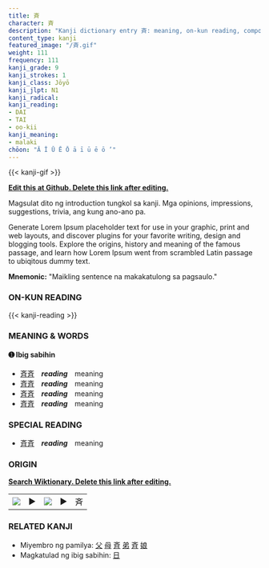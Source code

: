 ```yaml
---
title: 斉
character: 斉
description: "Kanji dictionary entry 斉: meaning, on-kun reading, compounds, origin, related kanji"
content_type: kanji
featured_image: "/斉.gif"
weight: 111
frequency: 111
kanji_grade: 9
kanji_strokes: 1
kanji_class: Jōyō
kanji_jlpt: N1
kanji_radical: 
kanji_reading: 
- DAI
- TAI
- oo-kii
kanji_meaning:
- malaki
chōon: "Ā Ī Ū Ē Ō ā ī ū ē ō ’"
---
```

[//]: # (Don't edit the line below. Kanji animated GIF code is automatically generated.)
{{< kanji-gif >}}

[//]: # (Edit below this line.)

**[Edit this at Github. Delete this link after editing.](https://github.com/tim0g/tim/tree/main/content/kanji/斉/index.md)**

Magsulat dito ng introduction tungkol sa kanji. Mga opinions, impressions, suggestions, trivia, ang kung ano-ano pa.

Generate Lorem Ipsum placeholder text for use in your graphic, print and web layouts, and discover plugins for your favorite writing, design and blogging tools. Explore the origins, history and meaning of the famous passage, and learn how Lorem Ipsum went from scrambled Latin passage to ubiqitous dummy text.
 
**Mnemonic:** "Maikling sentence na makakatulong sa pagsaulo."

### ON-KUN READING

[//]: # (Don't edit the line below. ON-KUN READING code is automatically generated.)
{{< kanji-reading >}}

### MEANING & WORDS

#### ➊ **Ibig sabihin**
  - [斉](../斉)[斉](../斉)　***reading***　meaning
  - [斉](../斉)[斉](../斉)　***reading***　meaning
  - [斉](../斉)[斉](../斉)　***reading***　meaning
  - [斉](../斉)[斉](../斉)　***reading***　meaning

### SPECIAL READING
  - [斉](../斉)[斉](../斉)　***reading***　meaning

### ORIGIN

**[Search Wiktionary. Delete this link after editing.](https://wiktionary.org/wiki/斉)**
<table class="kanji-table"><tr><td>
<img src="60px-斉-bronze.svg.png">
</td><td>▶</td><td>
<img src="60px-斉-oracle.svg.png">
</td><td>▶</td>
<td class="kanji-origin">斉</td>
</tr></table>

### RELATED KANJI
- Miyembro ng pamilya: [父](../父) [母](../母) [斉](../斉) [弟](../弟) [斉](../斉) [娘](../娘)
- Magkatulad ng ibig sabihin: [日](../日)
